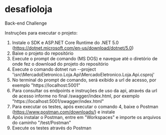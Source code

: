 # desafioloja
Back-end Challenge

Instruções para executar o projeto:

1. Instale o SDK e ASP.NET Core Runtime do .NET 5.0 (https://dotnet.microsoft.com/en-us/download/dotnet/5.0)
2. Baixe o projeto do repositório
3. Execute o prompt de comando (MS DOS) e navegue até o diretório de onde fez o download do projeto do repositório
4. Execute o comando dotnet run --project '\src\MercadoEletronico.Loja.Api\MercadoEletronico.Loja.Api.csproj' 
5. No terminal do prompt de comando, será exibido a url de acesso, por exemplo "https://localhost:5001"
6. Para consultar os endpoints e instruções de uso da api, através da url de acesso informe no final /swagger/index.html, por exemplo "https://localhost:5001/swagger/index.html"
7. Para executar os testes, após executar o comando 4, baixe o Postman (https://www.postman.com/downloads/) e instale
8. Após instalar o Postman, entre em "Workspaces" e importe os arquivos do caminho "/test/Postman" 
9. Execute os testes através do Postman


